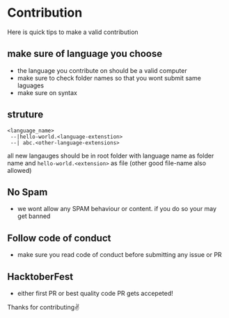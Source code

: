 
# Contribution
Here is quick tips to make a valid contribution
## make sure of language you choose
- the language you contribute on should be a valid computer
- make sure to check folder names so that you wont submit same laguages
- make sure on syntax

## struture
```
<language_name>
 --|hello-world.<language-extenstion>
 --| abc.<other-language-extensions>
```
all new langauges should be in root folder with language name as folder name and `hello-world.<extension>` as file  (other good file-name also allowed)

## No Spam
- we wont allow any SPAM behaviour or content. if you do so your may get banned

## Follow code of conduct
- make sure you read code of conduct before submitting any issue or PR

## HacktoberFest
- either first PR or best quality code PR gets accepeted!

Thanks for contributing✌️
